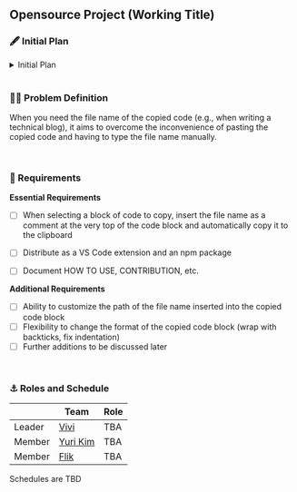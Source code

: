 ## Opensource Project (Working Title)

### 🖋️ Initial Plan
<details>
  <summary>Initial Plan</summary>
  <a href='https://github.com/opensource-temp/Documents/.docs/concept.pdf'>Go to check plan</a>
</details>

<br />

### 🧑‍🏫 Problem Definition
When you need the file name of the copied code (e.g., when writing a technical blog), it aims to overcome the inconvenience of pasting the copied code and having to type the file name manually.

<br />

### 🧪 Requirements 
**Essential Requirements**

- [ ] When selecting a block of code to copy, insert the file name as a comment at the very top of the code block and automatically copy it to the clipboard
- [ ] Distribute as a VS Code extension and an npm package
- [ ] Document HOW TO USE, CONTRIBUTION, etc.


**Additional Requirements** 
- [ ] Ability to customize the path of the file name inserted into the copied code block
- [ ] Flexibility to change the format of the copied code block (wrap with backticks, fix indentation)
- [ ] Further additions to be discussed later

<br />

### ⚓️ Roles and Schedule
|   | Team | Role  |
|---|---|---|
| Leader | [Vivi](https://github.com/givvemee) | TBA |
| Member | [Yuri Kim](https://github.com/glassk) | TBA |
| Member | [Flik](https://github.com/fliklab) | TBA |

Schedules are TBD  
